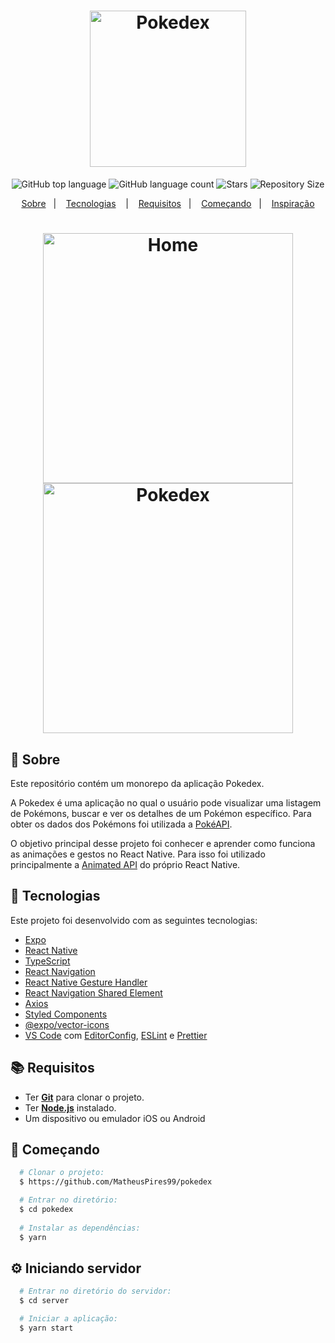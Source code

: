 <h1 align="center">
  <img alt="Pokedex" src="https://ik.imagekit.io/hwyksvj4iv/pokedex_N_WgWrJK0s.png" width="250px" />
</h1>

<p align="center">
  <img alt="GitHub top language" src="https://img.shields.io/github/languages/top/MatheusPires99/pokedex">
  <img alt="GitHub language count" src="https://img.shields.io/github/languages/count/MatheusPires99/pokedex">
  <img alt="Stars" src="https://img.shields.io/github/stars/MatheusPires99/pokedex">
  <img alt="Repository Size" src="https://img.shields.io/github/repo-size/MatheusPires99/pokedex">
</p>

<p align="center">
  <a href="#page_with_curl-sobre">Sobre</a>&nbsp;&nbsp;&nbsp;|&nbsp;&nbsp;&nbsp;
  <a href="#hammer-iniciando-mobile">Tecnologias</a>
  &nbsp;&nbsp;&nbsp;|&nbsp;&nbsp;&nbsp;
  <a href="#books-requisitos">Requisitos</a>&nbsp;&nbsp;&nbsp;|&nbsp;&nbsp;&nbsp;
  <a href="#rocket-começando">Começando</a>&nbsp;&nbsp;&nbsp;|&nbsp;&nbsp;&nbsp;
  <a href="#thought_balloon-começando">Inspiração</a>
</p>

<h1 align="center">
  <img alt="Home" src="https://res.cloudinary.com/matheuspires/image/upload/v1608076168/home_imjh7b.gif" width="400" />
  <img alt="Pokedex" src="https://res.cloudinary.com/matheuspires/image/upload/v1608076006/pokemon_ismsal.gif" width="400" />
</h1>

## :page_with_curl: Sobre
Este repositório contém um monorepo da aplicação Pokedex.

A Pokedex é uma aplicação no qual o usuário pode visualizar uma listagem de Pokémons, buscar e ver os detalhes de um Pokémon específico. Para obter os dados dos Pokémons foi utilizada a [PokéAPI](https://pokeapi.co/).

O objetivo principal desse projeto foi conhecer e aprender como funciona as animações e gestos no React Native. Para isso foi utilizado principalmente a [Animated API](https://reactnative.dev/docs/animated) do próprio React Native.

## :hammer: Tecnologias

Este projeto foi desenvolvido com as seguintes tecnologias:

- [Expo](https://expo.io/)
- [React Native](https://reactnative.dev/)
- [TypeScript](https://www.typescriptlang.org/)
- [React Navigation](https://reactnavigation.org/)
- [React Native Gesture Handler](https://kmagiera.github.io/react-native-gesture-handler/)
- [React Navigation Shared Element](https://github.com/IjzerenHein/react-navigation-shared-element)
- [Axios](https://github.com/axios/axios)
- [Styled Components](https://styled-components.com/)
- [@expo/vector-icons](https://docs.expo.io/guides/icons/)
- [VS Code](https://code.visualstudio.com/) com [EditorConfig](https://editorconfig.org/), [ESLint](https://eslint.org/) e [Prettier](https://prettier.io/)

## :books: Requisitos
- Ter [**Git**](https://git-scm.com/) para clonar o projeto.
- Ter [**Node.js**](https://nodejs.org/en/) instalado.
- Um dispositivo ou emulador iOS ou Android

## :rocket: Começando
``` bash
  # Clonar o projeto:
  $ https://github.com/MatheusPires99/pokedex

  # Entrar no diretório:
  $ cd pokedex
  
  # Instalar as dependências:
  $ yarn
```

## :gear: Iniciando servidor
```bash
  # Entrar no diretório do servidor:
  $ cd server

  # Iniciar a aplicação:
  $ yarn start
```